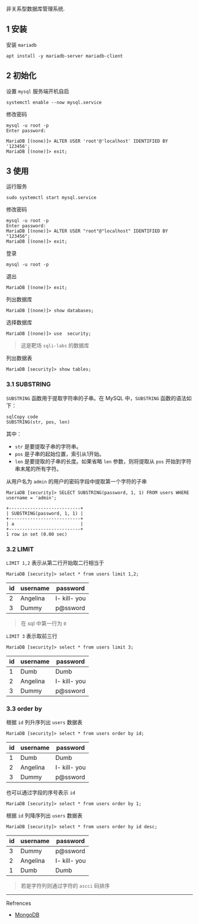 非关系型数据库管理系统.

## 1 安装

安装 `mariadb` 

```
apt install -y mariadb-server mariadb-client
```

## 2 初始化

设置 `mysql` 服务端开机自启

```
systemctl enable --now mysql.service
```

修改密码

```
mysql -u root -p
Enter password:
```

```
MariaDB [(none)]> ALTER USER 'root'@'localhost' IDENTIFIED BY '123456';
MariaDB [(none)]> exit;
```

## 3 使用

运行服务

```
sudo systemctl start mysql.service
```

修改密码

```
mysql -u root -p
Enter password:
MariaDB [(none)]> ALTER USER "root"@"localhost" IDENTIFIED BY "123456";
MariaDB [(none)]> exit;
```

登录

```
mysql -u root -p
```

退出

```mysql
MariaDB [(none)]> exit;
```

列出数据库

```mysql
MariaDB [(none)]> show databases;
```

选择数据库

```mysql
MariaDB [(none)]> use  security;
```

> 这是靶场 `sqli-labs` 的数据库

列出数据表

```mysql
MariaDB [security]> show tables;
```

### 3.1 SUBSTRING

`SUBSTRING` 函数用于提取字符串的子串。在 MySQL 中，`SUBSTRING` 函数的语法如下：

```
sqlCopy code
SUBSTRING(str, pos, len)
```

其中：

- `str` 是要提取子串的字符串。
- `pos` 是子串的起始位置，索引从1开始。
- `len` 是要提取的子串的长度。如果省略 `len` 参数，则将提取从 `pos` 开始到字符串末尾的所有字符。

 从用户名为 `admin` 的用户的密码字段中提取第一个字符的子串

```mysql
MariaDB [security]> SELECT SUBSTRING(password, 1, 1) FROM users WHERE username = 'admin';
```

```
+---------------------------+
| SUBSTRING(password, 1, 1) |
+---------------------------+
| a                         |
+---------------------------+
1 row in set (0.00 sec)
```

### 3.2 LIMIT

`LIMIT 1,2` 表示从第二行开始取二行相当于

```
MariaDB [security]> select * from users limit 1,2;
```

| id   | username | password     |
| ---- | -------- | ------------ |
| 2    | Angelina | I- kill- you |
| 3    | Dummy    | p@ssword     |

> 在 sql 中第一行为 `0` 

`LIMIT 3` 表示取前三行

```
MariaDB [security]> select * from users limit 3;
```

| id   | username | password     |
| ---- | -------- | ------------ |
| 1    | Dumb     | Dumb         |
| 2    | Angelina | I- kill- you |
| 3    | Dummy    | p@ssword     |

### 3.3 order by

根据 `id` 列升序列出 `users` 数据表

```
MariaDB [security]> select * from users order by id;
```

| id   | username | password     |
| ---- | -------- | ------------ |
| 1    | Dumb     | Dumb         |
| 2    | Angelina | I- kill- you |
| 3    | Dummy    | p@ssword     |

也可以通过字段的序号表示 `id`

```mysql
MariaDB [security]> select * from users order by 1;
```

根据 `id` 列降序列出 `users` 数据表

```mysql
MariaDB [security]> select * from users order by id desc;
```

| id   | username | password     |
| ---- | -------- | ------------ |
| 3    | Dummy    | p@ssword     |
| 2    | Angelina | I- kill- you |
| 1    | Dumb     | Dumb         |

> 若是字符列则通过字符的 `ascci` 码排序

---

Refrences

- [MongoDB](https://www.mongodb.com/zh-cn)
